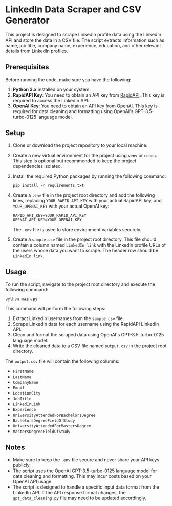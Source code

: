 # LinkedIn Data Scraper and CSV Generator

This project is designed to scrape LinkedIn profile data using the LinkedIn API and store the data in a CSV file. The script extracts information such as name, job title, company name, experience, education, and other relevant details from LinkedIn profiles.

## Prerequisites

Before running the code, make sure you have the following:

1. **Python 3.x** installed on your system.
2. **RapidAPI Key**: You need to obtain an API key from [RapidAPI](https://rapidapi.com/rockapis-rockapis-default/api/linkedin-api8/). This key is required to access the LinkedIn API.
3. **OpenAI Key**: You need to obtain an API key from [OpenAI](https://platform.openai.com/api-keys). This key is required for data cleaning and formatting using OpenAI's GPT-3.5-turbo-0125 language model.

## Setup

1. Clone or download the project repository to your local machine.
2. Create a new virtual environment for the project using `venv` or `conda`. This step is optional but recommended to keep the project dependencies isolated.
3. Install the required Python packages by running the following command:

   ```
   pip install -r requirements.txt
   ```

4. Create a `.env` file in the project root directory and add the following lines, replacing `YOUR_RAPID_API_KEY` with your actual RapidAPI key, and `YOUR_OPENAI_KEY` with your actual OpenAI key:

   ```
   RAPID_API_KEY=YOUR_RAPID_API_KEY
   OPENAI_API_KEY=YOUR_OPENAI_KEY
   ```

   The `.env` file is used to store environment variables securely.

5. Create a `sample.csv` file in the project root directory. This file should contain a column named `LinkedIn link` with the LinkedIn profile URLs of the users whose data you want to scrape. The header row should be `LinkedIn link`.

## Usage

To run the script, navigate to the project root directory and execute the following command:

```
python main.py
```

This command will perform the following steps:

1. Extract LinkedIn usernames from the `sample.csv` file.
2. Scrape LinkedIn data for each username using the RapidAPI LinkedIn API.
3. Clean and format the scraped data using OpenAI's GPT-3.5-turbo-0125 language model.
4. Write the cleaned data to a CSV file named `output.csv` in the project root directory.

The `output.csv` file will contain the following columns:

- `FirstName`
- `LastName`
- `CompanyName`
- `Email`
- `LocationCity`
- `JobTitle`
- `LinkedInLink`
- `Experience`
- `UniversityAttendedForBachelorsDegree`
- `BachelorsDegreeFieldOfStudy`
- `UniversityAttendedForMastersDegree`
- `MastersDegreeFieldOfStudy`

## Notes

- Make sure to keep the `.env` file secure and never share your API keys publicly.
- The script uses the OpenAI GPT-3.5-turbo-0125 language model for data cleaning and formatting. This may incur costs based on your OpenAI API usage.
- The script is designed to handle a specific input data format from the LinkedIn API. If the API response format changes, the `gpt_data_cleaning.py` file may need to be updated accordingly.
